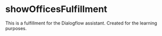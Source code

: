 # showOfficesFulfillment

This is a fulfillment for the Dialogflow assistant.
Created for the learning purposes.

